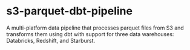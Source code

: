 # s3-parquet-dbt-pipeline
A multi-platform data pipeline that processes parquet files from S3 and transforms them using dbt with support for three data warehouses: Databricks, Redshift, and Starburst.
